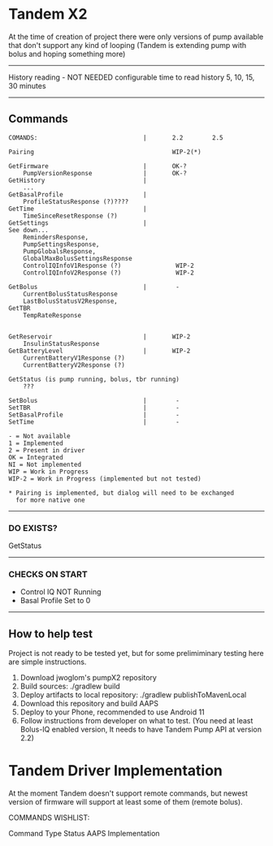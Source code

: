# Tandem X2

At the time of creation of project there were only versions of pump available that don't support
any kind of looping (Tandem is extending pump with bolus and hoping something more)

***

History reading - NOT NEEDED 
configurable time to read history 5, 10, 15, 30 minutes

***

## Commands

    COMANDS:                             |       2.2        2.5
    
    Pairing                                      WIP-2(*)
    
    GetFirmware                          |       OK-?
        PumpVersionResponse              |       OK-?
    GetHistory                           |
        ...
    GetBasalProfile                      |
        ProfileStatusResponse (?)????
    GetTime                              |
        TimeSinceResetResponse (?)
    GetSettings                          |                                            See down...
        RemindersResponse,
        PumpSettingsResponse,
        PumpGlobalsResponse,
        GlobalMaxBolusSettingsResponse
        ControlIQInfoV1Response (?)               WIP-2
        ControlIQInfoV2Response (?)               WIP-2
    
    GetBolus                             |        -
        CurrentBolusStatusResponse
        LastBolusStatusV2Response,
    GetTBR
        TempRateResponse
    
    
    GetReservoir                         |       WIP-2
        InsulinStatusResponse
    GetBatteryLevel                      |       WIP-2
        CurrentBatteryV1Response (?)
        CurrentBatteryV2Response (?)
    
    GetStatus (is pump running, bolus, tbr running)
        ???
        
    SetBolus                             |        -
    SetTBR                               |        -
    SetBasalProfile                      |        -
    SetTime                              |        -

    - = Not available
    1 = Implemented
    2 = Present in driver
    OK = Integrated
    NI = Not implemented
    WIP = Work in Progress
    WIP-2 = Work in Progress (implemented but not tested)

    * Pairing is implemented, but dialog will need to be exchanged 
      for more native one



***

### DO EXISTS?
GetStatus

***

### CHECKS ON START

 - Control IQ NOT Running
 - Basal Profile Set to 0

***

## How to help test

Project is not ready to be tested yet, but for some prelimiminary testing 
here are simple instructions.

1. Download jwoglom's pumpX2 repository
2. Build sources:  ./gradlew build
3. Deploy artifacts to local repository: ./gradlew publishToMavenLocal
4. Download this repository and build AAPS
5. Deploy to your Phone, recommended to use Android 11 
6. Follow instructions from developer on what to test. (You need at least Bolus-IQ enabled 
   version, It needs to have Tandem Pump API at version 2.2)




Tandem Driver Implementation
=============================

At the moment Tandem doesn't support remote commands, but newest version of firmware will support
 at least some of them (remote bolus).

COMMANDS WISHLIST:

Command Type             Status             AAPS Implementation



